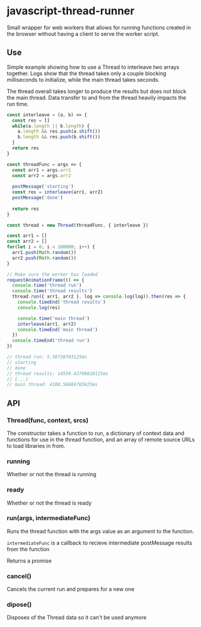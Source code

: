 # javascript-thread-runner

Small wrapper for web workers that allows for running functions created in the browser without having a client to serve the worker script.

## Use
Simple example showing how to use a Thread to interleave two arrays together. Logs show that the thread takes only a couple blocking milliseconds to initialize, while the main thread takes seconds.

The thread overall takes longer to produce the results but does not block the main thread. Data transfer to and from the thread heavily impacts the run time.

```js
const interleave = (a, b) => {
  const res = []
  while(a.length || b.length) {
    a.length && res.push(a.shift())
    b.length && res.push(b.shift())
  }
  return res
}

const threadFunc = args => {
  const arr1 = args.arr1
  const arr2 = args.arr2
  
  postMessage('starting')
  const res = interleave(arr1, arr2)
  postMessage('done')
  
  return res
}

const thread = new Thread(threadFunc, { interleave })

const arr1 = []
const arr2 = []
for(let i = 0; i < 100000; i++) {
  arr1.push(Math.random())
  arr2.push(Math.random())
}

// Make sure the worker has loaded
requestAnimationFrame(() => {
  console.time('thread run')
  console.time('thread results')
  thread.run({ arr1, arr2 }, log => console.log(log)).then(res => {
    console.timeEnd('thread results')
    console.log(res)

    console.time('main thread')
    interleave(arr1, arr2)
    console.timeEnd('main thread')
  })
  console.timeEnd('thread run')
})

// thread run: 5.38720703125ms
// starting
// done
// thread results: 14559.43798828125ms
// [...]
// main thread: 4188.56884765625ms
```
## API

### Thread(func, context, srcs)
The constructor takes a function to run, a dictionary of context data and functions for use in the thread function, and an array of remote source URLs to load libraries in from.

### running
Whether or not the thread is running

### ready
Whether or not the thread is ready

### run(args, intermediateFunc)
Runs the thread function with the args value as an argument to the function.

`intermediateFunc` is a callback to recieve intermediate postMessage results from the function

Returns a promise

### cancel()
Cancels the current run and prepares for a new one

### dipose()
Disposes of the Thread data so it can't be used anymore
